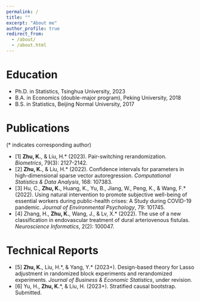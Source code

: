 ```yaml
---
permalink: /
title: ""
excerpt: "About me"
author_profile: true
redirect_from: 
  - /about/
  - /about.html
---
```


Education
======
* Ph.D. in Statistics, Tsinghua University, 2023
* B.A. in Economics (double-major program), Peking University, 2018
* B.S. in Statistics, Beijing Normal University, 2017


Publications
======
(\* indicates corresponding author)
* [1] **Zhu, K.**, & Liu, H.\* (2023). Pair-switching rerandomization. *Biometrics*, 79(3): 2127-2142.
* [2] **Zhu, K.**, & Liu, H.\* (2022). Confidence intervals for parameters in high-dimensional sparse vector autoregression. *Computational Statistics & Data Analysis*, 168: 107383.
* [3] Hu, C., **Zhu, K.**, Huang, K., Yu, B., Jiang, W., Peng, K., & Wang, F.\* (2022). Using natural intervention to promote subjective well-being of essential workers during public-health crises: A Study during COVID-19 pandemic. *Journal of Environmental Psychology*, 79: 101745.
* [4] Zhang, H., **Zhu, K.**, Wang, J., & Lv, X.\* (2022). The use of a new classification in endovascular treatment of dural arteriovenous fistulas. *Neuroscience Informatics*, 2(2): 100047.


Technical Reports
======
* [5] **Zhu, K.**, Liu, H.\*, & Yang, Y.\* (2023+). Design-based theory for Lasso adjustment in randomized block experiments and rerandomized experiments. *Journal of Business & Economic Statistics*, under revision.
* [6] Yu, H., **Zhu, K.**\*, & Liu, H. (2023+). Stratified causal bootstrap. Submitted.

